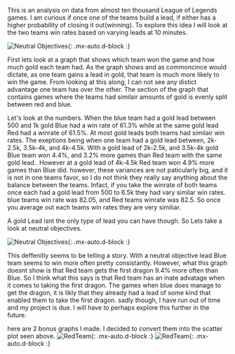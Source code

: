   This is an analysis on data from almost ten thousand League of Legends games. I am curious if once one of the teams build a lead, if either has a higher probability of closing it out(winning). To explore this idea I will look at the two teams win rates based on varying leads at 10 minutes.


![Neutral Objectives](https://i.imgur.com/Y2ezCbQ.png){: .mx-auto.d-block :}

  First lets look at a graph that shows which team won the game and how much gold each team had. As the graph shows and as commoncince would dictate, as one team gains a lead in gold, that team is much more likely to win the game. From looking at this along, I can not see any distict advantage one team has over the other. The section of the graph that contains games where the teams had similair amounts of gold is evenly split between red and blue.

  Let's look at the numbers. When the blue team had a gold lead between 500 and 1k gold Blue had a win rate of 61.3% while at the same gold lead Red had a winrate of 61.5%. At most gold leads both teams had similair win rates. The exeptions being when one team had a gold lead between, 2k-2.5k, 3.5k-4k, and 4k-4.5k. With a gold lead of 2k-2.5k, and 3.5k-4k gold Blue team won 4.4%, and 3.2% more games than Red team with the same gold lead.. However at a gold lead of 4k-4.5k Red team won 4.9% more games than Blue did. however, these variances are not paticularly big, and it is not in one teams favor, so I do not think they really say anything about the balance between the teams. Infact, if you take the winrate of both teams once each had a gold lead from 500 to 6.5k they had vary similar win rates. blue teams win rate was 82.05, and Red teams winrate was 82.5. So once you average out each teams win rates they are very similiar.
  
  A gold Lead isnt the only type of lead you can have though. So Lets take a look at neutral objectives.

![Neutral Objectives](https://i.imgur.com/UimbVfq.png){: .mx-auto.d-block :}

  This deffenitly seems to be telling a story. With a neutral objective lead Blue team seems to win more often pretty consistantly. However, what this graph doesnt show is that Red team gets the first dragon 9.4% more often than Blue. So I think what this says is that Red team has an inate advatage when it comes to taking the first dragon. The games when blue does manage to get the dragon, it is likly that they already had a lead of some kind that enabled them to take the first dragon. sadly though, I have run out of time and my project is due. I will have to perhaps explore this further in the future.
  
  
  
  
  
  
here are 2 bonus graphs I made. I decided to convert them into the scatter plot seen above. 
![RedTeam](https://i.imgur.com/qbnFyVL.png){: .mx-auto.d-block :}
![RedTeam](https://i.imgur.com/75vjx6B.png){: .mx-auto.d-block :}
